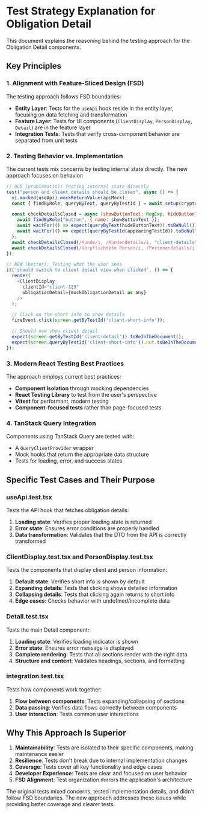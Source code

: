 # Test Strategy Explanation for Obligation Detail

This document explains the reasoning behind the testing approach for the Obligation Detail components.

## Key Principles

### 1. Alignment with Feature-Sliced Design (FSD)

The testing approach follows FSD boundaries:

- **Entity Layer**: Tests for the `useApi` hook reside in the entity layer, focusing on data fetching and transformation
- **Feature Layer**: Tests for UI components (`ClientDisplay`, `PersonDisplay`, `Detail`) are in the feature layer
- **Integration Tests**: Tests that verify cross-component behavior are separated from unit tests

### 2. Testing Behavior vs. Implementation

The current tests mix concerns by testing internal state directly. The new approach focuses on behavior:

```javascript
// OLD (problematic): Testing internal state directly
test("person and client details should be closed", async () => {
  vi.mocked(useApi).mockReturnValue(apiMock);
  const { findByRole, queryByText, queryByTestId } = await setup(crypto.randomUUID(), obligationDetailMock.id);

  const checkDetailsClosed = async (showButtonText: RegExp, hideButtonText: RegExp, appearingTestId: string) => {
    await findByRole("button", { name: showButtonText });
    await waitFor(() => expect(queryByText(hideButtonText)).toBeNull());
    await waitFor(() => expect(queryByTestId(appearingTestId)).toBeNull());
  };
  await checkDetailsClosed(/Kunde/i, /Kundendetails/i, "client-details");
  await checkDetailsClosed(/Verpflichtete Person/i, /Personendetails/i, "person-details");
});

// NEW (better): Testing what the user sees
it('should switch to client detail view when clicked', () => {
  render(
    <ClientDisplay
      clientId="client-123"
      obligationDetail={mockObligationDetail as any}
    />
  );

  // Click on the short info to show details
  fireEvent.click(screen.getByTestId('client-short-info'));

  // Should now show client detail
  expect(screen.getByTestId('client-detail')).toBeInTheDocument();
  expect(screen.queryByTestId('client-short-info')).not.toBeInTheDocument();
});
```

### 3. Modern React Testing Best Practices

The approach employs current best practices:

- **Component Isolation** through mocking dependencies
- **React Testing Library** to test from the user's perspective
- **Vitest** for performant, modern testing
- **Component-focused tests** rather than page-focused tests

### 4. TanStack Query Integration

Components using TanStack Query are tested with:

- A `QueryClientProvider` wrapper
- Mock hooks that return the appropriate data structure
- Tests for loading, error, and success states

## Specific Test Cases and Their Purpose

### useApi.test.tsx

Tests the API hook that fetches obligation details:

1. **Loading state**: Verifies proper loading state is returned
2. **Error state**: Ensures error conditions are properly handled
3. **Data transformation**: Validates that the DTO from the API is correctly transformed

### ClientDisplay.test.tsx and PersonDisplay.test.tsx

Tests the components that display client and person information:

1. **Default state**: Verifies short info is shown by default
2. **Expanding details**: Tests that clicking shows detailed information
3. **Collapsing details**: Tests that clicking again returns to short info
4. **Edge cases**: Checks behavior with undefined/incomplete data

### Detail.test.tsx

Tests the main Detail component:

1. **Loading state**: Verifies loading indicator is shown
2. **Error state**: Ensures error message is displayed
3. **Complete rendering**: Tests that all sections render with the right data
4. **Structure and content**: Validates headings, sections, and formatting

### integration.test.tsx

Tests how components work together:

1. **Flow between components**: Tests expanding/collapsing of sections
2. **Data passing**: Verifies data flows correctly between components
3. **User interaction**: Tests common user interactions

## Why This Approach Is Superior

1. **Maintainability**: Tests are isolated to their specific components, making maintenance easier
2. **Resilience**: Tests don't break due to internal implementation changes
3. **Coverage**: Tests cover all key functionality and edge cases
4. **Developer Experience**: Tests are clear and focused on user behavior
5. **FSD Alignment**: Test organization mirrors the application's architecture

The original tests mixed concerns, tested implementation details, and didn't follow FSD boundaries. The new approach addresses these issues while providing better coverage and clearer tests.
